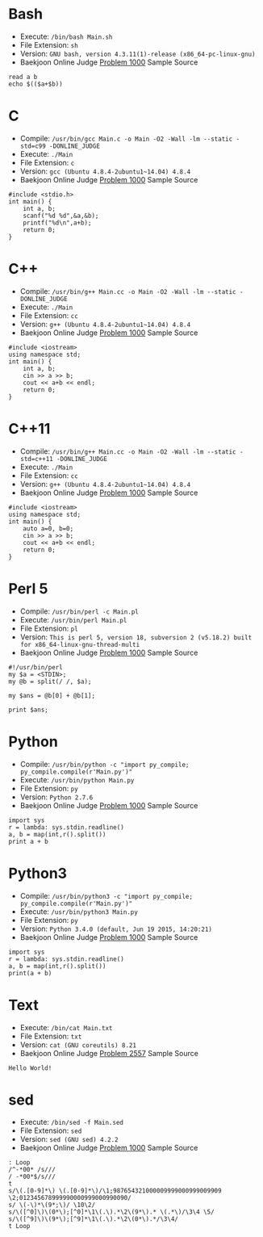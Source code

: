 # Bash

* Execute: `/bin/bash Main.sh`
* File Extension: `sh`
* Version: `GNU bash, version 4.3.11(1)-release (x86_64-pc-linux-gnu)`
* Baekjoon Online Judge [Problem 1000](https://www.acmicpc.net/problem/1000) Sample Source
````
read a b
echo $(($a+$b))
````


# C

* Compile: `/usr/bin/gcc Main.c -o Main -O2 -Wall -lm --static -std=c99 -DONLINE_JUDGE`
* Execute: `./Main`
* File Extension: `c`
* Version: `gcc (Ubuntu 4.8.4-2ubuntu1~14.04) 4.8.4`
* Baekjoon Online Judge [Problem 1000](https://www.acmicpc.net/problem/1000) Sample Source
````
#include <stdio.h>
int main() {
	int a, b;
	scanf("%d %d",&a,&b);
	printf("%d\n",a+b);
	return 0;
}
````


# C++

* Compile: `/usr/bin/g++ Main.cc -o Main -O2 -Wall -lm --static -DONLINE_JUDGE`
* Execute: `./Main`
* File Extension: `cc`
* Version: `g++ (Ubuntu 4.8.4-2ubuntu1~14.04) 4.8.4`
* Baekjoon Online Judge [Problem 1000](https://www.acmicpc.net/problem/1000) Sample Source
````
#include <iostream>
using namespace std;
int main() {
	int a, b;
	cin >> a >> b;
	cout << a+b << endl;
	return 0;
}
````


# C++11

* Compile: `/usr/bin/g++ Main.cc -o Main -O2 -Wall -lm --static -std=c++11 -DONLINE_JUDGE`
* Execute: `./Main`
* File Extension: `cc`
* Version: `g++ (Ubuntu 4.8.4-2ubuntu1~14.04) 4.8.4`
* Baekjoon Online Judge [Problem 1000](https://www.acmicpc.net/problem/1000) Sample Source
````
#include <iostream>
using namespace std;
int main() {
    auto a=0, b=0;
    cin >> a >> b;
    cout << a+b << endl;
    return 0;
}
````


# Perl 5

* Compile: `/usr/bin/perl -c Main.pl`
* Execute: `/usr/bin/perl Main.pl`
* File Extension: `pl`
* Version: `This is perl 5, version 18, subversion 2 (v5.18.2) built for x86_64-linux-gnu-thread-multi`
* Baekjoon Online Judge [Problem 1000](https://www.acmicpc.net/problem/1000) Sample Source
````
#!/usr/bin/perl
my $a = <STDIN>;
my @b = split(/ /, $a);

my $ans = @b[0] + @b[1];

print $ans;
````


# Python

* Compile: `/usr/bin/python -c "import py_compile; py_compile.compile(r'Main.py')"`
* Execute: `/usr/bin/python Main.py`
* File Extension: `py`
* Version: `Python 2.7.6`
* Baekjoon Online Judge [Problem 1000](https://www.acmicpc.net/problem/1000) Sample Source
````
import sys
r = lambda: sys.stdin.readline()
a, b = map(int,r().split())
print a + b
````


# Python3

* Compile: `/usr/bin/python3 -c "import py_compile; py_compile.compile(r'Main.py')"`
* Execute: `/usr/bin/python3 Main.py`
* File Extension: `py`
* Version: `Python 3.4.0 (default, Jun 19 2015, 14:20:21)`
* Baekjoon Online Judge [Problem 1000](https://www.acmicpc.net/problem/1000) Sample Source
````
import sys
r = lambda: sys.stdin.readline()
a, b = map(int,r().split())
print(a + b)
````


# Text

* Execute: `/bin/cat Main.txt`
* File Extension: `txt`
* Version: `cat (GNU coreutils) 8.21`
* Baekjoon Online Judge [Problem 2557](https://www.acmicpc.net/problem/2557) Sample Source
````
Hello World!
````


# sed

* Execute: `/bin/sed -f Main.sed`
* File Extension: `sed`
* Version: `sed (GNU sed) 4.2.2`
* Baekjoon Online Judge [Problem 1000](https://www.acmicpc.net/problem/1000) Sample Source
````
: Loop
/^-*00* /s///
/ -*00*$/s///
t
s/\(.[0-9]*\) \(.[0-9]*\)/\1;987654321000009999000999009909 \2;012345678999990000999000990090/
s/ \(-\)*\(9*;\)/ \10\2/
s/\([^0]\)\(0*\);[^0]*\1\(.\).*\2\(9*\).* \(.*\)/\3\4 \5/
s/\([^9]\)\(9*\);[^9]*\1\(.\).*\2\(0*\).*/\3\4/
t Loop
````


